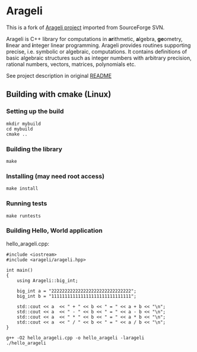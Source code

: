 # Arageli

This is a fork of [Arageli project](http://www.arageli.org) imported from SourceForge SVN.

Arageli is C++ library for computations in **ar**ithmetic, **a**lgebra, **ge**ometry, **l**inear and **i**nteger linear programming. Arageli provides routines supporting precise, i.e. symbolic or algebraic, computations. It contains definitions of basic algebraic structures such as integer numbers with arbitrary precision, rational numbers, vectors, matrices, polynomials etc.

See project description in original [README](/README)

## Building with cmake (Linux)

###  Setting up the build
```
mkdir mybuild
cd mybuild
cmake ..
```

### Building the library
``` 
make
```
    
### Installing (may need root access) 
```    
make install
```

### Running tests
```
make runtests
```
    
### Building Hello, World application

hello_arageli.cpp:

```
#include <iostream>
#include <arageli/arageli.hpp>

int main()
{
    using Arageli::big_int;

    big_int a = "222222222222222222222222222222";
    big_int b = "111111111111111111111111111111";

    std::cout << a  << " + " << b << " = " << a + b << "\n";
    std::cout << a  << " - " << b << " = " << a - b << "\n";
    std::cout << a  << " * " << b << " = " << a * b << "\n";
    std::cout << a  << " / " << b << " = " << a / b << "\n";
}
```

```
g++ -O2 hello_arageli.cpp -o hello_arageli -larageli
./hello_arageli
```
    


    
